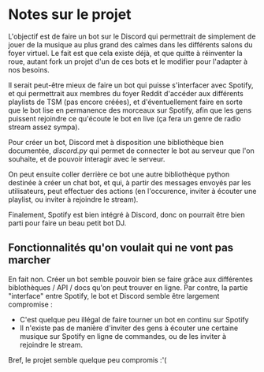 # Notes sur le projet

L'objectif est de faire un bot sur le Discord qui permettrait de simplement de jouer de la musique au plus grand des calmes dans les différents salons du foyer virtuel. Le fait est que cela existe déjà, et que quitte à réinventer la roue, autant fork un projet d'un de ces bots et le modifier pour l'adapter à nos besoins.

Il serait peut-être mieux de faire un bot qui puisse s'interfacer avec Spotify, et qui permettrait aux membres du foyer Reddit d'accéder aux différents playlists de TSM (pas encore créées), et d'éventuellement faire en sorte que le bot lise en permanence des morceaux sur Spotify, afin que les gens puissent rejoindre ce qu'écoute le bot en live (ça fera un genre de radio stream assez sympa). 

Pour créer un bot, Discord met à disposition une bibliothèque bien documentée, *discord.py* qui permet de connecter le bot au serveur que l'on souhaite, et de pouvoir interagir avec le serveur.

On peut ensuite coller derrière ce bot une autre bibliothèque python destinée à créer un chat bot, et qui, à partir des messages envoyés par les utilisateurs, peut effectuer des actions (en l'occurence, inviter à écouter une playlist, ou inviter à rejoindre le stream).

Finalement, Spotify est bien intégré à Discord, donc on pourrait être bien parti pour faire un beau petit bot DJ.

## Fonctionnalités qu'on voulait qui ne vont pas marcher

En fait non. Créer un bot semble pouvoir bien se faire grâce aux différentes biblothèques / API / docs qu'on peut trouver en ligne. Par contre, la partie "interface" entre Spotify, le bot et Discord semble être largement compromise :

* C'est quelque peu illégal de faire tourner un bot en continu sur Spotify 
* Il n'existe pas de manière d'inviter des gens à écouter une certaine musique sur Spotify en ligne de commandes, ou de les inviter à rejoindre le stream.

Bref, le projet semble quelque peu compromis :'( 
